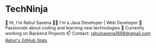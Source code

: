 # TechNinja
👋 Hi, I'm Rahul Saxena   👨‍💻 I'm a Java Developer | Web Developer   🚀 Passionate about coding and learning new technologies   🔭 Currently working on Backend Projects   📫 Contact: rahulsaxena1698@gmail.com  
[Rahul's GitHub Stats](https://github-readme-stats.vercel.app/api?username=Rahul-Saxena&show_icons=true&theme=dark)  
